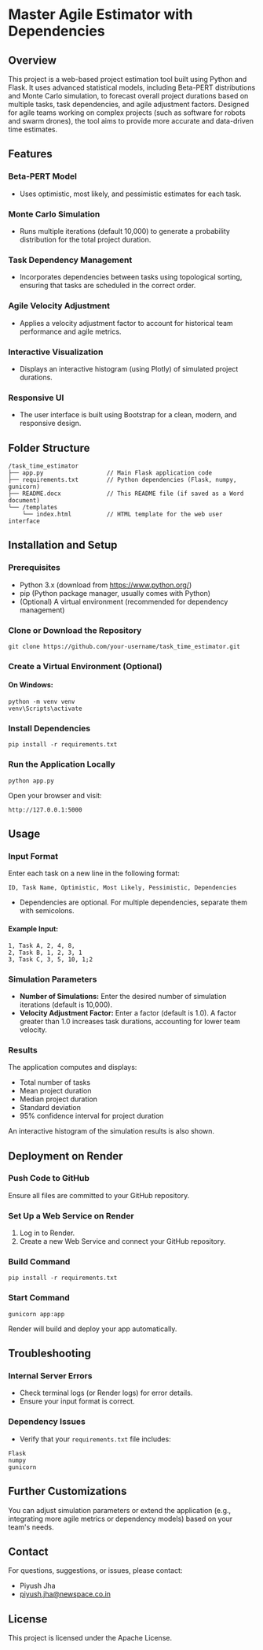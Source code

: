 # Master Agile Estimator with Dependencies

## Overview
This project is a web-based project estimation tool built using Python and Flask. It uses advanced statistical models, including Beta-PERT distributions and Monte Carlo simulation, to forecast overall project durations based on multiple tasks, task dependencies, and agile adjustment factors. Designed for agile teams working on complex projects (such as software for robots and swarm drones), the tool aims to provide more accurate and data-driven time estimates.

## Features

### Beta-PERT Model
- Uses optimistic, most likely, and pessimistic estimates for each task.

### Monte Carlo Simulation
- Runs multiple iterations (default 10,000) to generate a probability distribution for the total project duration.

### Task Dependency Management
- Incorporates dependencies between tasks using topological sorting, ensuring that tasks are scheduled in the correct order.

### Agile Velocity Adjustment
- Applies a velocity adjustment factor to account for historical team performance and agile metrics.

### Interactive Visualization
- Displays an interactive histogram (using Plotly) of simulated project durations.

### Responsive UI
- The user interface is built using Bootstrap for a clean, modern, and responsive design.

## Folder Structure
```
/task_time_estimator
├── app.py                  // Main Flask application code
├── requirements.txt        // Python dependencies (Flask, numpy, gunicorn)
├── README.docx             // This README file (if saved as a Word document)
└── /templates
    └── index.html          // HTML template for the web user interface
```

## Installation and Setup

### Prerequisites
- Python 3.x (download from https://www.python.org/)
- pip (Python package manager, usually comes with Python)
- (Optional) A virtual environment (recommended for dependency management)

### Clone or Download the Repository
```
git clone https://github.com/your-username/task_time_estimator.git
```

### Create a Virtual Environment (Optional)

#### On Windows:
```
python -m venv venv
venv\Scripts\activate
```

### Install Dependencies
```
pip install -r requirements.txt
```

### Run the Application Locally
```
python app.py
```

Open your browser and visit:
```
http://127.0.0.1:5000
```

## Usage

### Input Format
Enter each task on a new line in the following format:
```
ID, Task Name, Optimistic, Most Likely, Pessimistic, Dependencies
```

- Dependencies are optional. For multiple dependencies, separate them with semicolons.

#### Example Input:
```
1, Task A, 2, 4, 8,
2, Task B, 1, 2, 3, 1
3, Task C, 3, 5, 10, 1;2
```

### Simulation Parameters
- **Number of Simulations:** Enter the desired number of simulation iterations (default is 10,000).
- **Velocity Adjustment Factor:** Enter a factor (default is 1.0). A factor greater than 1.0 increases task durations, accounting for lower team velocity.

### Results
The application computes and displays:
- Total number of tasks
- Mean project duration
- Median project duration
- Standard deviation
- 95% confidence interval for project duration

An interactive histogram of the simulation results is also shown.

## Deployment on Render

### Push Code to GitHub
Ensure all files are committed to your GitHub repository.

### Set Up a Web Service on Render
1. Log in to Render.
2. Create a new Web Service and connect your GitHub repository.

### Build Command
```
pip install -r requirements.txt
```

### Start Command
```
gunicorn app:app
```

Render will build and deploy your app automatically.

## Troubleshooting

### Internal Server Errors
- Check terminal logs (or Render logs) for error details.
- Ensure your input format is correct.

### Dependency Issues
- Verify that your `requirements.txt` file includes:
```
Flask
numpy
gunicorn
```

## Further Customizations
You can adjust simulation parameters or extend the application (e.g., integrating more agile metrics or dependency models) based on your team's needs.

## Contact
For questions, suggestions, or issues, please contact:
- Piyush Jha
- piyush.jha@newspace.co.in

## License
This project is licensed under the Apache License.

